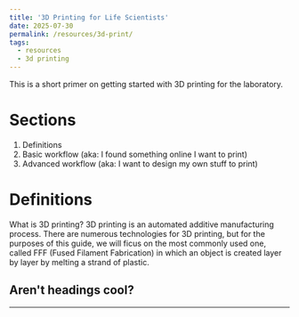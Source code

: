 ```yaml
---
title: '3D Printing for Life Scientists'
date: 2025-07-30
permalink: /resources/3d-print/
tags:
  - resources
  - 3d printing
---
```

This is a short primer on getting started with 3D printing for the laboratory.

Sections
======
1. Definitions
2. Basic workflow (aka: I found something online I want to print)
3. Advanced workflow (aka: I want to design my own stuff to print)

Definitions
======
What is 3D printing? 
3D printing is an automated additive manufacturing process. There are numerous technologies for 3D printing, but for the purposes of this guide, we will ficus on the most commonly used one, called FFF (Fused Filament Fabrication) in which an object is created layer by layer by melting a strand of plastic.



Aren't headings cool?
---
---
